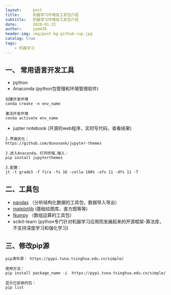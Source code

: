 ```yaml
---
layout:     post
title:      机器学习环境及工具包介绍
subtitle:   机器学习环境及工具包介绍
date:       2020-01-22
author:     yym439
header-img: img/post-bg-github-cup.jpg
catalog: true
tags:
    - 机器学习
---
```


## 一、 常用语言开发工具

- python
- Anaconda (python包管理和环境管理软件)

```
创建开发环境
conda create -n env_name

激活开发环境
conda activate env_name
```

- jupter notebook (开源的web程序，实时写代码，查看结果)

```
1.界面优化：
https://github.com/dunovank/jupyter-themes

2.进入Anaconda，打开终端,输入：
pip install jupyterthemes

3.配置：
jt -t grade3 -f fira -fs 16 -cellw 100% -ofs 11 -dfs 11 -T
```

## 二、工具包

- [pandas](https://www.pypandas.cn/) （分析结构化数据的工具包，数据导入导出） 
- [matplotlib](https://matplotlib.org/) (基础绘图库，直方图等等) 
- [Numpy](https://www.numpy.org.cn/) （数组运算的工具包）
- scikit-learn  (python专门针对机器学习应用而发展起来的开源框架-算法库，不支持深度学习和强化学习)


## 三、修改pip源
```
pip清华源： https://pypi.tuna.tsinghua.edu.cn/simple/

使用方法：
pip install package_name -i  https://pypi.tuna.tsinghua.edu.cn/simple/

显示已安装的包：
pip list
```